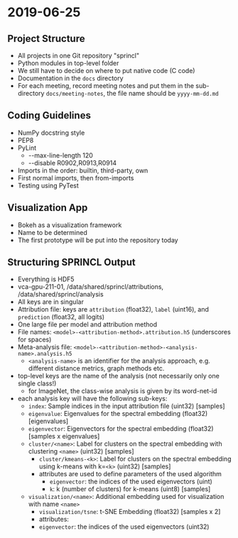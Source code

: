 # 2019-06-25

## Project Structure

- All projects in one Git repository "sprincl"
- Python modules in top-level folder
- We still have to decide on where to put native code (C code)
- Documentation in the `docs` directory
- For each meeting, record meeting notes and put them in the sub-directory `docs/meeting-notes`, the file name should be
  `yyyy-mm-dd.md`

## Coding Guidelines

- NumPy docstring style
- PEP8
- PyLint
  - --max-line-length 120
  - --disable R0902,R0913,R0914
- Imports in the order: builtin, third-party, own
- First normal imports, then from-imports
- Testing using PyTest

## Visualization App

- Bokeh as a visualization framework
- Name to be determined
- The first prototype will be put into the repository today

## Structuring SPRINCL Output

- Everything is HDF5
- vca-gpu-211-01, /data/shared/sprincl/attributions, /data/shared/sprincl/analysis
- All keys are in singular
- Attribution file: keys are `attribution` (float32), `label` (uint16), and `prediction` (float32, all logits)
- One large file per model and attribution method
- File names: `<model>-<attribution-method>.attribution.h5` (underscores for spaces)
- Meta-analysis file: `<model>-<attribution-method>-<analysis-name>.analysis.h5`
  - `<analysis-name>` is an identifier for the analysis approach, e.g. different distance metrics, graph methods etc.
- top-level keys are the name of the analysis (not necessarily only one single class!)
  - for ImageNet, the class-wise analysis is given by its word-net-id
- each analysis key will have the following sub-keys:
  - `index`: Sample indices in the input attribution file (uint32) [samples]
  - `eigenvalue`: Eigenvalues for the spectral embedding (float32) [eigenvalues]
  - `eigenvector`: Eigenvectors for the spectral embedding (float32) [samples x eigenvalues]
  - `cluster/<name>`: Label for clusters on the spectral embedding with clustering `<name>` (uint32) [samples]
    - `cluster/kmeans-<k>`: Label for clusters on the spectral embedding using k-means with k=`<k>` (uint32) [samples]
    - attributes are used to define parameters of the used algorithm
      - `eigenvector`: the indices of the used eigenvectors (uint)
      - `k`: k (number of clusters) for k-means (uint8) [samples]
  - `visualization/<name>`: Additional embedding used for visualization with name `<name>`
    - `visualization/tsne`: t-SNE Embedding (float32) [samples x 2]
    - attributes:
    - `eigenvector`: the indices of the used eigenvectors (uint32)
